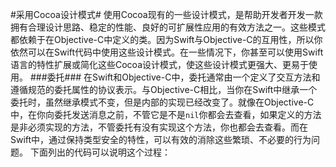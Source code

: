 #采用Cocoa设计模式#
使用Cocoa现有的一些设计模式，是帮助开发者开发一款拥有合理设计思路、稳定的性能、良好的可扩展性应用的有效方法之一。这些模式都依赖于在Objective-C中定义的类。因为Swift与Objective-C的互用性，所以你依然可以在Swift代码中使用这些设计模式。在一些情况下，你甚至可以使用Swift语言的特性扩展或简化这些Cocoa设计模式，使这些设计模式更强大、更易于使用。
###委托###
在Swift和Objective-C中，委托通常由一个定义了交互方法和遵循规范的委托属性的协议表示。与Objective-C相比，当你在Swift中继承一个委托时，虽然继承模式不变，但是内部的实现已经改变了。就像在Objective-C中，在你向委托发送消息之前，不管它是不是`nil`你都会去查看，如果定义的方法是非必须实现的方法，不管委托有没有实现这个方法，你也都会去查看。而在Swift中，通过保持类型安全的特性，可以有效的消除这些繁琐、不必要的行为问题。
下面列出的代码可以说明这个过程：
